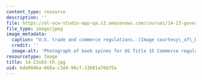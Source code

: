 ```yaml
---
content_type: resource
description: ''
file: https://ol-ocw-studio-app-qa.s3.amazonaws.com/courses/14-23-government-regulation-of-industry-spring-2003/bde084ba668ac3d496cf13b81a76b75a_14-23s03-th.jpg
file_type: image/jpeg
image_metadata:
  caption: "U.S. trade and commerce regulations. (Image courtesy\_of\_Daniel Bersak.)"
  credit: ''
  image-alt: 'Photograph of book spines for US Title 15 Commerce regulations. '
resourcetype: Image
title: 14-23s03-th.jpg
uid: bde084ba-668a-c3d4-96cf-13b81a76b75a
---
```

